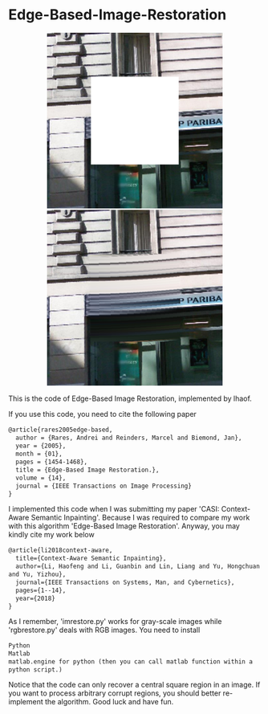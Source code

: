 # Edge-Based-Image-Restoration
<p align="center">
  <img src="input_0021.png" width="350" title="input_image">
  <img src="input_0021_res.png" width="350" alt="output_image">
</p>

This is the code of Edge-Based Image Restoration, implemented by lhaof.

If you use this code, you need to cite the following paper
```
@article{rares2005edge-based,
  author = {Rares, Andrei and Reinders, Marcel and Biemond, Jan},
  year = {2005},
  month = {01},
  pages = {1454-1468},
  title = {Edge-Based Image Restoration.},
  volume = {14},
  journal = {IEEE Transactions on Image Processing}
}
```
I implemented this code when I was submitting my paper 'CASI: Context-Aware Semantic Inpainting'. Because I was required to compare my work with this algorithm 'Edge-Based Image Restoration'. Anyway, you may kindly cite my work below
```
@article{li2018context-aware,
  title={Context-Aware Semantic Inpainting},
  author={Li, Haofeng and Li, Guanbin and Lin, Liang and Yu, Hongchuan and Yu, Yizhou},
  journal={IEEE Transactions on Systems, Man, and Cybernetics},
  pages={1--14},
  year={2018}
}
```
As I remember, 'imrestore.py' works for gray-scale images while 'rgbrestore.py' deals with RGB images.
You need to install
```
Python
Matlab
matlab.engine for python (then you can call matlab function within a python script.)
```
Notice that the code can only recover a central square region in an image. If you want to process arbitrary corrupt regions, you should better re-implement the algorithm. Good luck and have fun.
